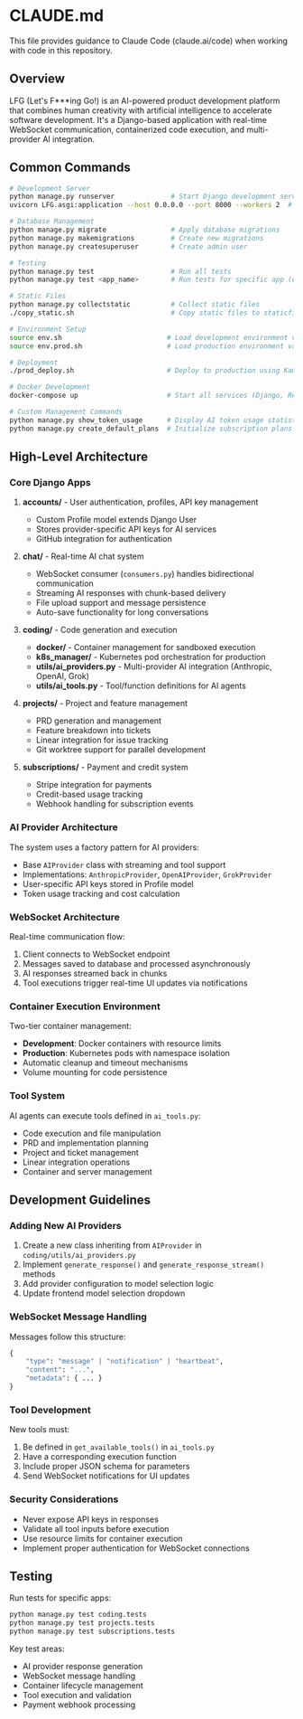 # CLAUDE.md

This file provides guidance to Claude Code (claude.ai/code) when working with code in this repository.

## Overview

LFG (Let's F***ing Go!) is an AI-powered product development platform that combines human creativity with artificial intelligence to accelerate software development. It's a Django-based application with real-time WebSocket communication, containerized code execution, and multi-provider AI integration.

## Common Commands

```bash
# Development Server
python manage.py runserver              # Start Django development server
uvicorn LFG.asgi:application --host 0.0.0.0 --port 8000 --workers 2  # ASGI server with WebSocket support

# Database Management
python manage.py migrate                # Apply database migrations
python manage.py makemigrations         # Create new migrations
python manage.py createsuperuser        # Create admin user

# Testing
python manage.py test                   # Run all tests
python manage.py test <app_name>        # Run tests for specific app (e.g., coding, projects)

# Static Files
python manage.py collectstatic          # Collect static files
./copy_static.sh                        # Copy static files to staticfiles directory

# Environment Setup
source env.sh                          # Load development environment variables
source env.prod.sh                     # Load production environment variables

# Deployment
./prod_deploy.sh                       # Deploy to production using Kamal

# Docker Development
docker-compose up                      # Start all services (Django, Redis, PostgreSQL)

# Custom Management Commands
python manage.py show_token_usage      # Display AI token usage statistics
python manage.py create_default_plans  # Initialize subscription plans
```

## High-Level Architecture

### Core Django Apps

1. **accounts/** - User authentication, profiles, API key management
   - Custom Profile model extends Django User
   - Stores provider-specific API keys for AI services
   - GitHub integration for authentication

2. **chat/** - Real-time AI chat system
   - WebSocket consumer (`consumers.py`) handles bidirectional communication
   - Streaming AI responses with chunk-based delivery
   - File upload support and message persistence
   - Auto-save functionality for long conversations

3. **coding/** - Code generation and execution
   - **docker/** - Container management for sandboxed execution
   - **k8s_manager/** - Kubernetes pod orchestration for production
   - **utils/ai_providers.py** - Multi-provider AI integration (Anthropic, OpenAI, Grok)
   - **utils/ai_tools.py** - Tool/function definitions for AI agents

4. **projects/** - Project and feature management
   - PRD generation and management
   - Feature breakdown into tickets
   - Linear integration for issue tracking
   - Git worktree support for parallel development

5. **subscriptions/** - Payment and credit system
   - Stripe integration for payments
   - Credit-based usage tracking
   - Webhook handling for subscription events

### AI Provider Architecture

The system uses a factory pattern for AI providers:
- Base `AIProvider` class with streaming and tool support
- Implementations: `AnthropicProvider`, `OpenAIProvider`, `GrokProvider`
- User-specific API keys stored in Profile model
- Token usage tracking and cost calculation

### WebSocket Architecture

Real-time communication flow:
1. Client connects to WebSocket endpoint
2. Messages saved to database and processed asynchronously
3. AI responses streamed back in chunks
4. Tool executions trigger real-time UI updates via notifications

### Container Execution Environment

Two-tier container management:
- **Development**: Docker containers with resource limits
- **Production**: Kubernetes pods with namespace isolation
- Automatic cleanup and timeout mechanisms
- Volume mounting for code persistence

### Tool System

AI agents can execute tools defined in `ai_tools.py`:
- Code execution and file manipulation
- PRD and implementation planning
- Project and ticket management
- Linear integration operations
- Container and server management

## Development Guidelines

### Adding New AI Providers

1. Create a new class inheriting from `AIProvider` in `coding/utils/ai_providers.py`
2. Implement `generate_response()` and `generate_response_stream()` methods
3. Add provider configuration to model selection logic
4. Update frontend model selection dropdown

### WebSocket Message Handling

Messages follow this structure:
```python
{
    "type": "message" | "notification" | "heartbeat",
    "content": "...",
    "metadata": { ... }
}
```

### Tool Development

New tools must:
1. Be defined in `get_available_tools()` in `ai_tools.py`
2. Have a corresponding execution function
3. Include proper JSON schema for parameters
4. Send WebSocket notifications for UI updates

### Security Considerations

- Never expose API keys in responses
- Validate all tool inputs before execution
- Use resource limits for container execution
- Implement proper authentication for WebSocket connections

## Testing

Run tests for specific apps:
```bash
python manage.py test coding.tests
python manage.py test projects.tests
python manage.py test subscriptions.tests
```

Key test areas:
- AI provider response generation
- WebSocket message handling
- Container lifecycle management
- Tool execution and validation
- Payment webhook processing